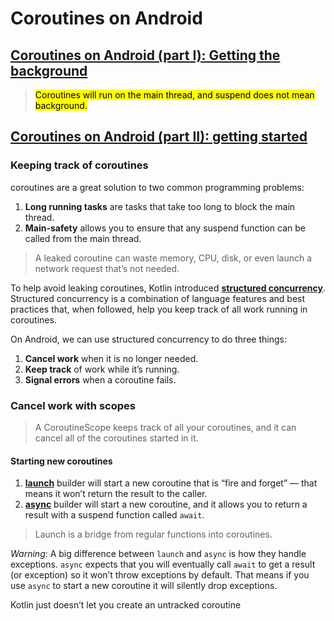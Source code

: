 # Coroutines on Android
## [Coroutines on Android (part I): Getting the background](https://medium.com/androiddevelopers/coroutines-on-android-part-i-getting-the-background-3e0e54d20bb)
> <mark>Coroutines will run on the main thread, and suspend does not mean background.</mark>

## [Coroutines on Android (part II): getting started](https://medium.com/androiddevelopers/coroutines-on-android-part-ii-getting-started-3bff117176dd)
### Keeping track of coroutines
coroutines are a great solution to two common programming problems:
1. **Long running tasks** are tasks that take too long to block the main thread.
2. **Main-safety** allows you to ensure that any suspend function can be called from the main thread.

> A leaked coroutine can waste memory, CPU, disk, or even launch a network request that’s not needed.

To help avoid leaking coroutines, Kotlin introduced [**structured concurrency**](https://kotlinlang.org/docs/coroutines-basics.html#structured-concurrency). Structured concurrency is a combination of language features and best practices that, when followed, help you keep track of all work running in coroutines.

On Android, we can use structured concurrency to do three things:
1. **Cancel work** when it is no longer needed.
2. **Keep track** of work while it’s running.
3. **Signal errors** when a coroutine fails.

### Cancel work with scopes
> A CoroutineScope keeps track of all your coroutines, and it can cancel all of the coroutines started in it.

#### Starting new coroutines
1. [**launch**](https://kotlin.github.io/kotlinx.coroutines/kotlinx-coroutines-core/kotlinx.coroutines/launch.html) builder will start a new coroutine that is “fire and forget” — that means it won’t return the result to the caller.
2. [**async**](https://kotlin.github.io/kotlinx.coroutines/kotlinx-coroutines-core/kotlinx.coroutines/async.html) builder will start a new coroutine, and it allows you to return a result with a suspend function called `await`.

> Launch is a bridge from regular functions into coroutines.

*Warning*: A big difference between `launch` and `async` is how they handle exceptions. `async` expects that you will eventually call `await` to get a result (or exception) so it won’t throw exceptions by default. That means if you use `async` to start a new coroutine it will silently drop exceptions.

Kotlin just doesn’t let you create an untracked coroutine
